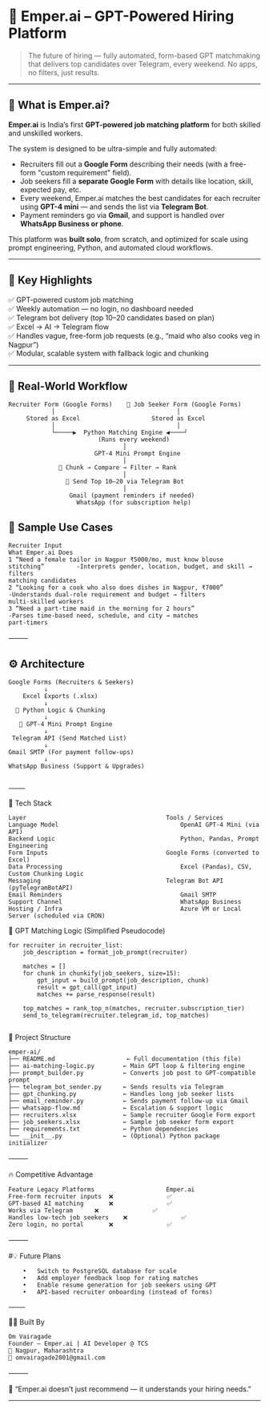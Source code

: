 # 🧠 Emper.ai – GPT-Powered Hiring Platform

> The future of hiring — fully automated, form-based GPT matchmaking that delivers top candidates over Telegram, every weekend. No apps, no filters, just results.

---

## 🚀 What is Emper.ai?

**Emper.ai** is India’s first **GPT-powered job matching platform** for both skilled and unskilled workers.

The system is designed to be ultra-simple and fully automated:
- Recruiters fill out a **Google Form** describing their needs (with a free-form "custom requirement" field).
- Job seekers fill a **separate Google Form** with details like location, skill, expected pay, etc.
- Every weekend, Emper.ai matches the best candidates for each recruiter using **GPT-4 mini** — and sends the list via **Telegram Bot**.
- Payment reminders go via **Gmail**, and support is handled over **WhatsApp Business or phone**.

This platform was **built solo**, from scratch, and optimized for scale using prompt engineering, Python, and automated cloud workflows.

---

## 🧠 Key Highlights

✅ GPT-powered custom job matching  
✅ Weekly automation — no login, no dashboard needed  
✅ Telegram bot delivery (top 10–20 candidates based on plan)  
✅ Excel → AI → Telegram flow  
✅ Handles vague, free-form job requests (e.g., “maid who also cooks veg in Nagpur”)  
✅ Modular, scalable system with fallback logic and chunking  

---

## 🧩 Real-World Workflow

```text
Recruiter Form (Google Forms)    👷 Job Seeker Form (Google Forms)
            │                                  │
     Stored as Excel                    Stored as Excel
            │                                  │
            └─────▶  Python Matching Engine ◀────┘
                         (Runs every weekend)
                                │
                        GPT-4 Mini Prompt Engine
                                │
              🔄 Chunk → Compare → Filter → Rank
                                │
                📩 Send Top 10–20 via Telegram Bot
                                │
                 Gmail (payment reminders if needed)
                   WhatsApp (for subscription help)
```

## 🧠 Sample Use Cases
```
Recruiter Input                                                                 What Emper.ai Does
1 “Need a female tailor in Nagpur ₹5000/mo, must know blouse stitching”      	-Interprets gender, location, budget, and skill → filters                                                                                matching candidates
2 “Looking for a cook who also does dishes in Nagpur, ₹7000”                	-Understands dual-role requirement and budget → filters                                                                                  multi-skilled workers
3 “Need a part-time maid in the morning for 2 hours”	                        -Parses time-based need, schedule, and city → matches                                                                                    part-timers

```
⸻

## ⚙️ Architecture
```
Google Forms (Recruiters & Seekers)
          ↓
    Excel Exports (.xlsx)
          ↓
  🐍 Python Logic & Chunking
          ↓
   🧠 GPT-4 Mini Prompt Engine
          ↓
 Telegram API (Send Matched List)
          ↓
Gmail SMTP (For payment follow-ups)
          ↓
WhatsApp Business (Support & Upgrades)


⸻
```
🔧 Tech Stack
```
Layer										Tools / Services
Language Model									OpenAI GPT-4 Mini (via API)
Backend Logic									Python, Pandas, Prompt Engineering
Form Inputs									Google Forms (converted to Excel)
Data Processing									Excel (Pandas), CSV, Custom Chunking Logic
Messaging									Telegram Bot API (pyTelegramBotAPI)
Email Reminders									Gmail SMTP
Support Channel									WhatsApp Business
Hosting / Infra									Azure VM or Local Server (scheduled via CRON)

```


🧠 GPT Matching Logic (Simplified Pseudocode)
```
for recruiter in recruiter_list:
    job_description = format_job_prompt(recruiter)
    
    matches = []
    for chunk in chunkify(job_seekers, size=15):
        gpt_input = build_prompt(job_description, chunk)
        result = gpt_call(gpt_input)
        matches += parse_response(result)

    top_matches = rank_top_n(matches, recruiter.subscription_tier)
    send_to_telegram(recruiter.telegram_id, top_matches)


```

📁 Project Structure
```
emper-ai/
├── README.md                    ← Full documentation (this file)
├── ai-matching-logic.py        ← Main GPT loop & filtering engine
├── prompt_builder.py           ← Converts job post to GPT-compatible prompt
├── telegram_bot_sender.py      ← Sends results via Telegram
├── gpt_chunking.py             ← Handles long job seeker lists
├── email_reminder.py           ← Sends payment follow-up via Gmail
├── whatsapp-flow.md            ← Escalation & support logic
├── recruiters.xlsx             ← Sample recruiter Google Form export
├── job_seekers.xlsx            ← Sample job seeker form export
├── requirements.txt            ← Python dependencies
└── __init__.py                 ← (Optional) Python package initializer
```

⸻

🔥 Competitive Advantage
```
Feature	Legacy Platforms					Emper.ai
Free-form recruiter inputs	❌				✅
GPT-based AI matching		❌				✅
Works via Telegram		❌				✅
Handles low-tech job seekers	❌				✅
Zero login, no portal		❌				✅
```

⸻

#💡 Future Plans
```
	•	Switch to PostgreSQL database for scale
	•	Add employer feedback loop for rating matches
	•	Enable resume generation for job seekers using GPT
	•	API-based recruiter onboarding (instead of forms)

⸻
```
👨‍💻 Built By
```
Om Vairagade
Founder – Emper.ai | AI Developer @ TCS
📍 Nagpur, Maharashtra
📧 omvairagade2001@gmail.com
```
⸻

🚀 “Emper.ai doesn’t just recommend — it understands your hiring needs.”

---

